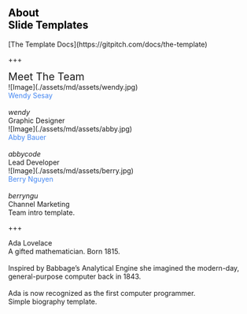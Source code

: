 
<!-- .slide: data-background-image="https://user-images.githubusercontent.com/29031406/50434242-1d7f5b80-0920-11e9-8687-1cd500743482.jpg" data-background-size="100% 100%" data-background-position="center" data-background=" " data-background-repeat=" " data-background-transition="none" -->

<span class="menu-title" style="display: none">About Templates</span>

## <span style="color: black">About<br>Slide Templates</span>

<i class="fa fa-arrow-down text-black" aria-hidden="true"> </i>

<div class="south docslink span-50">
[The Template Docs](https://gitpitch.com/docs/the-template)
</div>


+++
<!-- .slide: data-background-image="./assets/md/assets/blue.jpg" data-background-size="100% 50%" data-background-position="top" data-background="white" data-background-repeat=" " data-background-transition="none" -->

<span class="menu-title" style="display: none">Meet The Team</span>

<div class="north text-white span-100">
<span style="font-size: 1.5em">Meet The Team</span>
</div>

<div class="west about-team-pic">
![Image](./assets/md/assets/wendy.jpg)
</div>

<div class="south-west text-06">
<span style="color: #4487F2">Wendy Sesay</span>
<br><br>
<i class="fa fa-twitter" aria-hidden="true"> wendy</i>
<br>
Graphic Designer
</div>

<div class="midpoint about-team-pic about-team-pic-center">
![Image](./assets/md/assets/abby.jpg)
</div>

<div class="south text-06">
<span style="color: #4487F2">Abby Bauer</span>
<br><br>
<i class="fa fa-github" aria-hidden="true"> abbycode</i>
<br>
Lead Developer
</div>

<div class="east about-team-pic">
![Image](./assets/md/assets/berry.jpg)
</div>

<div class="south-east text-06">
<span style="color: #4487F2">Berry Nguyen</span>
<br><br>
<i class="fa fa-linkedin" aria-hidden="true"> berryngu</i>
<br>
Channel Marketing
</div>

<div class="north-east template-note text-white">
Team intro template.
</div>

+++
<!-- .slide: data-background-image="./assets/md/assets/lovelace.jpg" data-background-size="42% 65%" data-background-position="right" data-background=" " data-background-repeat=" " data-background-transition="none" -->

<span class="menu-title" style="display: none">Personal Biography</span>

<div class="north-west bio-name">
Ada Lovelace
</div>

<div class="west text-08 span-60">
A gifted mathematician. Born 1815.
<br><br>
Inspired by Babbage’s Analytical Engine she imagined the modern-day, general-purpose computer back in 1843.<br><br>Ada is now recognized as the first computer programmer.
</div>

<div class="south-west template-note text-gray">
Simple biography template.
</div>
